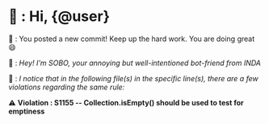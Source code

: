 # 🤖 : Hi, {@user}

🤖 : You posted a new commit! Keep up the hard work. You are doing great 😄

🤖 : _Hey! I'm SOBO, your annoying but well-intentioned bot-friend from INDA_

🤖 : _I notice that in the following file(s) in the specific line(s), there are a few violations regarding the same rule:_

⚠️ **Violation : S1155 -- Collection.isEmpty() should be used to test for emptiness**